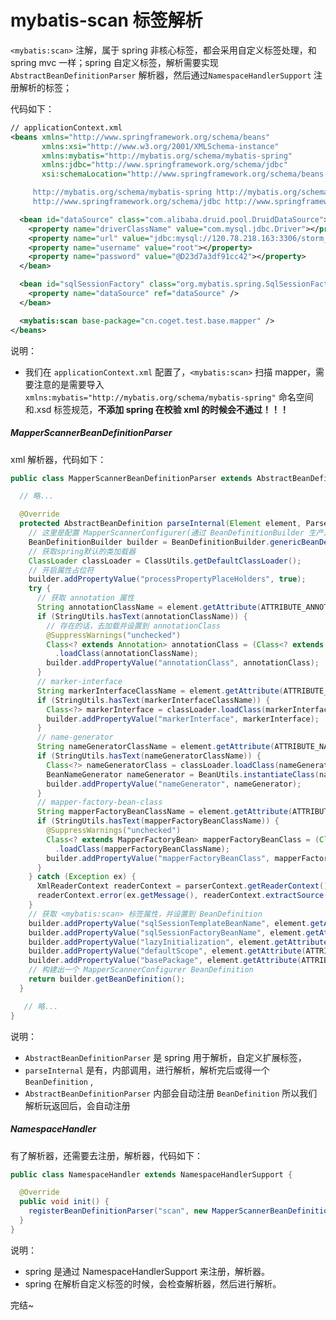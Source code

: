 # mybatis-scan 标签解析

`<mybatis:scan>` 注解，属于 spring 非核心标签，都会采用自定义标签处理，和 spring mvc 一样；spring 自定义标签，解析需要实现 `AbstractBeanDefinitionParser` 解析器，然后通过`NamespaceHandlerSupport` 注册解析的标签；

代码如下：

```xml
// applicationContext.xml
<beans xmlns="http://www.springframework.org/schema/beans"
       xmlns:xsi="http://www.w3.org/2001/XMLSchema-instance"
       xmlns:mybatis="http://mybatis.org/schema/mybatis-spring"
       xmlns:jdbc="http://www.springframework.org/schema/jdbc"
       xsi:schemaLocation="http://www.springframework.org/schema/beans http://www.springframework.org/schema/beans/spring-beans.xsd

     http://mybatis.org/schema/mybatis-spring http://mybatis.org/schema/mybatis-spring.xsd
     http://www.springframework.org/schema/jdbc http://www.springframework.org/schema/jdbc/spring-jdbc.xsd">

  <bean id="dataSource" class="com.alibaba.druid.pool.DruidDataSource">
    <property name="driverClassName" value="com.mysql.jdbc.Driver"></property>
    <property name="url" value="jdbc:mysql://120.78.218.163:3306/storm_sports"></property>
    <property name="username" value="root"></property>
    <property name="password" value="@D23d7a3df91cc42"></property>
  </bean>

  <bean id="sqlSessionFactory" class="org.mybatis.spring.SqlSessionFactoryBean">
    <property name="dataSource" ref="dataSource" />
  </bean>

  <mybatis:scan base-package="cn.coget.test.base.mapper" />
</beans>
```

说明：

- 我们在 `applicationContext.xml` 配置了，`<mybatis:scan>` 扫描 mapper，需要注意的是需要导入 `xmlns:mybatis="http://mybatis.org/schema/mybatis-spring"` 命名空间和.xsd 标签规范，**不添加 spring 在校验 xml 的时候会不通过！！！**

##### MapperScannerBeanDefinitionParser

xml 解析器，代码如下：

```java
public class MapperScannerBeanDefinitionParser extends AbstractBeanDefinitionParser {

  // 略...

  @Override
  protected AbstractBeanDefinition parseInternal(Element element, ParserContext parserContext) {
    // 这里是配置 MapperScannerConfigurer(通过 BeanDefinitionBuilder 生产)
    BeanDefinitionBuilder builder = BeanDefinitionBuilder.genericBeanDefinition(MapperScannerConfigurer.class);
    // 获取spring默认的类加载器
    ClassLoader classLoader = ClassUtils.getDefaultClassLoader();
    // 开启属性占位符
    builder.addPropertyValue("processPropertyPlaceHolders", true);
    try {
      // 获取 annotation 属性
      String annotationClassName = element.getAttribute(ATTRIBUTE_ANNOTATION);
      if (StringUtils.hasText(annotationClassName)) {
        // 存在的话，去加载并设置到 annotationClass
        @SuppressWarnings("unchecked")
        Class<? extends Annotation> annotationClass = (Class<? extends Annotation>) classLoader
          .loadClass(annotationClassName);
        builder.addPropertyValue("annotationClass", annotationClass);
      }
      // marker-interface
      String markerInterfaceClassName = element.getAttribute(ATTRIBUTE_MARKER_INTERFACE);
      if (StringUtils.hasText(markerInterfaceClassName)) {
        Class<?> markerInterface = classLoader.loadClass(markerInterfaceClassName);
        builder.addPropertyValue("markerInterface", markerInterface);
      }
      // name-generator
      String nameGeneratorClassName = element.getAttribute(ATTRIBUTE_NAME_GENERATOR);
      if (StringUtils.hasText(nameGeneratorClassName)) {
        Class<?> nameGeneratorClass = classLoader.loadClass(nameGeneratorClassName);
        BeanNameGenerator nameGenerator = BeanUtils.instantiateClass(nameGeneratorClass, BeanNameGenerator.class);
        builder.addPropertyValue("nameGenerator", nameGenerator);
      }
      // mapper-factory-bean-class
      String mapperFactoryBeanClassName = element.getAttribute(ATTRIBUTE_MAPPER_FACTORY_BEAN_CLASS);
      if (StringUtils.hasText(mapperFactoryBeanClassName)) {
        @SuppressWarnings("unchecked")
        Class<? extends MapperFactoryBean> mapperFactoryBeanClass = (Class<? extends MapperFactoryBean>) classLoader
          .loadClass(mapperFactoryBeanClassName);
        builder.addPropertyValue("mapperFactoryBeanClass", mapperFactoryBeanClass);
      }
    } catch (Exception ex) {
      XmlReaderContext readerContext = parserContext.getReaderContext();
      readerContext.error(ex.getMessage(), readerContext.extractSource(element), ex.getCause());
    }
    // 获取 <mybatis:scan> 标签属性，并设置到 BeanDefinition
    builder.addPropertyValue("sqlSessionTemplateBeanName", element.getAttribute(ATTRIBUTE_TEMPLATE_REF));
    builder.addPropertyValue("sqlSessionFactoryBeanName", element.getAttribute(ATTRIBUTE_FACTORY_REF));
    builder.addPropertyValue("lazyInitialization", element.getAttribute(ATTRIBUTE_LAZY_INITIALIZATION));
    builder.addPropertyValue("defaultScope", element.getAttribute(ATTRIBUTE_DEFAULT_SCOPE));
    builder.addPropertyValue("basePackage", element.getAttribute(ATTRIBUTE_BASE_PACKAGE));
    // 构建出一个 MapperScannerConfigurer BeanDefinition
    return builder.getBeanDefinition();
  }

   // 略...
}
```

说明：

- `AbstractBeanDefinitionParser` 是 spring 用于解析，自定义扩展标签，
- `parseInternal` 是有，内部调用，进行解析，解析完后或得一个 `BeanDefinition` ,
- `AbstractBeanDefinitionParser` 内部会自动注册 `BeanDefinition` 所以我们解析玩返回后，会自动注册

##### NamespaceHandler

有了解析器，还需要去注册，解析器，代码如下：

```java
public class NamespaceHandler extends NamespaceHandlerSupport {

  @Override
  public void init() {
    registerBeanDefinitionParser("scan", new MapperScannerBeanDefinitionParser());
  }
}
```

说明：

- spring 是通过 NamespaceHandlerSupport 来注册，解析器。
- spring 在解析自定义标签的时候，会检查解析器，然后进行解析。

完结~
